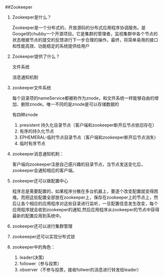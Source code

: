 ##Zookeeper

1. Zookeeper是什么？

   Zookeeper是一个分布式的，开放源码的分布式应用程序协调服务。是Googel的chubby一个开源项目。它是集群的管理者，监视集群中各个节点的状态根据节点的提交的反馈进行下一步合理的操作。最终，将简单易用的接口和性能高效、功能稳定的系统提供给用户

2. Zookeeper提供了什么？

   文件系统

   消息通知机制

3. zookeeper文件系统

   每个目录项的nameService都被称作为znode，和文件系统一样能够自由的增加、删除znode。唯一不同的是znode是可以存储数据的

   有四种znode

   1. presistent 持久化目录节点（客户端和zookeeper断开后节点依旧存在）
   2. 有序的持久化节点
   3. EPHEMERAL-临时节点目录节点（客户端和zookeeper断开后节点消失）
   4. 临时有序节点

4. zookeeper消息通知机制：

   客户端向zookeeper注册自己感兴趣的目录节点，当节点发送变化后，zookeeper会通知相应的客户端。

5. zookeeper还可以做配置中心

   程序总是需要配置的，如果程序分散在多台机器上，要逐个改变配置就变得困难。而把这些配置全部放在zookeeper上，保存在zookeeper上的节点上，然后让各个相应的应用程序对这些目录进行监听，一旦配置信息发生改变，每个应用程序就会收到zookeeper的通知,然后应用程序从zookeeper的节点中获得最新的配置应用到系统中。

6. zookeeper还可以进行集群管理

7. zookeeeper还可以实现分布式锁

8. zookeeper中的角色：

   1. leader(决策)
   2. follower（参与投票）
   3. observer（不参与投票，接收follwer的消息进行转发给leader）
